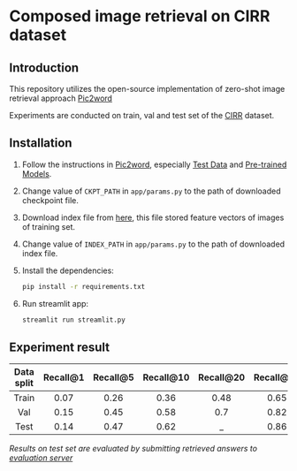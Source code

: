 # Composed image retrieval on CIRR dataset

## Introduction

This repository utilizes the open-source implementation of zero-shot image retrieval approach [Pic2word](https://github.com/google-research/composed_image_retrieval)

Experiments are conducted on train, val and test set of the [CIRR](https://github.com/Cuberick-Orion/CIRR) dataset.

## Installation

1. Follow the instructions in [Pic2word](https://github.com/google-research/composed_image_retrieval), especially [Test Data](https://github.com/google-research/composed_image_retrieval#test-data) and [Pre-trained Models](https://github.com/google-research/composed_image_retrieval?tab=readme-ov-file#pre-trained-model).

2. Change value of `CKPT_PATH` in `app/params.py` to the path of downloaded checkpoint file.

3. Download index file from [here](https://drive.google.com/file/d/1-12Tt4e-qnc_TmpQujUO5UgNL9qx-9cG/view?usp=sharing), this file stored feature vectors of images of training set.

4. Change value of `INDEX_PATH` in `app/params.py` to the path of downloaded index file.

5. Install the dependencies:

   ```bash
   pip install -r requirements.txt
   ```

6. Run streamlit app:

   ```bash
   streamlit run streamlit.py
   ```

## Experiment result

| Data split | Recall@1 | Recall@5 | Recall@10 | Recall@20 | Recall@50 |
| :--------: | :------: | :------: | :-------: | :-------: | :-------: |
|   Train    |   0.07   |   0.26   |   0.36    |   0.48    |   0.65    |
|    Val     |   0.15   |   0.45   |   0.58    |    0.7    |   0.82    |
|    Test    |   0.14   |   0.47   |   0.62    |    \_     |   0.86    |

_Results on test set are evaluated by submitting retrieved answers to [evaluation server](https://cirr.cecs.anu.edu.au/)_
